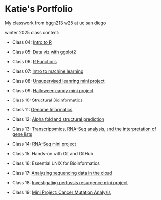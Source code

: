 # Katie's Portfolio
My classwork from [bggn213](https://bioboot.github.io/bggn213_W25/) w25 at uc san diego

winter 2025 class content:

- Class 04: [Intro to R](class04/class4.html)

- Class 05: [Data viz with ggplot2](class05/Class05.html)

- Class 06: [R Functions](Class06/Class6.html)

- Class 07: [Intro to machine learning](Class07/class07.html)

- Class 08: [Unsupervised leanring mini project](Class08/Miniproject08.html)

- Class 09: [Halloween candy mini project](class09/halloweencandy.html)

- Class 10: [Structural Bioinformatics](Class10/Class10.html)

- Class 11: [Genome Informatics](class11/class11.html)

- Class 12: [Alpha fold and structural prediction](Class12/class12.html)

- Class 13: [Transcriptomics, RNA-Seq analysis, and the interpretation of gene lists](Class13/Class%2013.html)

- Class 14: [RNA-Seq mini project](Class14/Class%2014.html)

- Class 15: Hands-on with Git and GitHub

- Class 16: Essential UNIX for Bioinformatics

- Class 17: [Analyzing sequencing data in the cloud](Class17/Class17.html)

- Class 18: [Investigating pertussis resurgence mini project](Class18/Class18.html)

- Class 19: [Mini Project: Cancer Mutation Analysis](https://github.com/kmostoller1/bggn213_github/blob/main/Class19/lab19.pdf)


